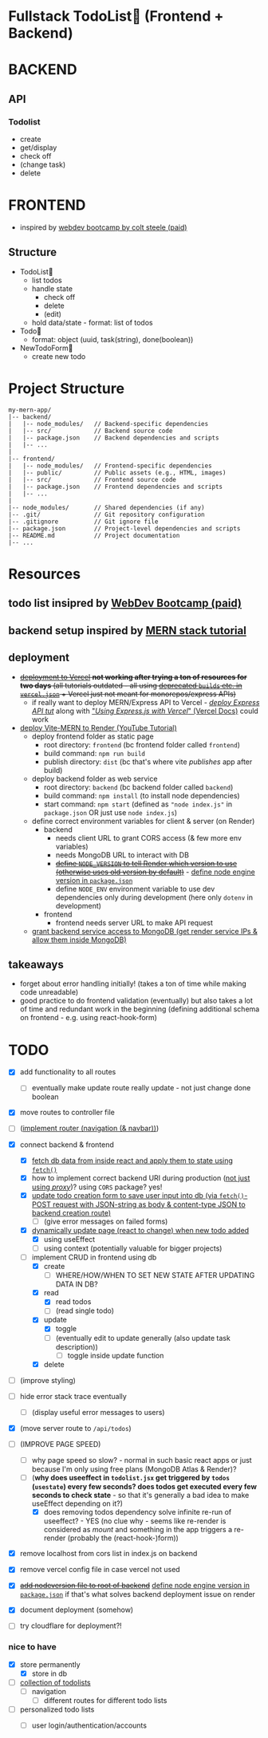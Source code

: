 # Fullstack TodoList📝 (Frontend + Backend)


# BACKEND
## API 
### Todolist
- create
- get/display
- check off
- (change task)
- delete




# FRONTEND
- inspired by [webdev bootcamp by colt steele (paid)](https://www.udemy.com/course/the-web-developer-bootcamp/learn/lecture/37867268)

## Structure
- TodoList🧠
  - list todos
  - handle state
    - check off
    - delete
    - (edit)
  - hold data/state - format: list of todos
- Todo🎨
  - format: object (uuid, task(string), done(boolean))
- NewTodoForm🎨
  - create new todo







# Project Structure
```
my-mern-app/
|-- backend/
|   |-- node_modules/   // Backend-specific dependencies
|   |-- src/            // Backend source code
|   |-- package.json    // Backend dependencies and scripts
|   |-- ...
|
|-- frontend/
|   |-- node_modules/   // Frontend-specific dependencies
|   |-- public/         // Public assets (e.g., HTML, images)
|   |-- src/            // Frontend source code
|   |-- package.json    // Frontend dependencies and scripts
|   |-- ...
|
|-- node_modules/       // Shared dependencies (if any)
|-- .git/               // Git repository configuration
|-- .gitignore          // Git ignore file
|-- package.json        // Project-level dependencies and scripts
|-- README.md           // Project documentation
|-- ...
```





# Resources
## todo list insipred by [WebDev Bootcamp (paid)](https://www.udemy.com/course/the-web-developer-bootcamp/learn/lecture/37867268)
## backend setup inspired by [MERN stack tutorial](https://www.youtube.com/playlist?list=PL4cUxeGkcC9iJ_KkrkBZWZRHVwnzLIoUE)
## deployment
- ~~[deployment to Vercel](https://youtu.be/Cfi0mymfKiA) **not working after trying a ton of resources for two days** (all tutorials outdated - all using [deprecated `builds` etc. in `vercel.json`](https://vercel.com/docs/projects/project-configuration) + Vercel just not meant for monorepos/express APIs)~~
  - if really want to deploy MERN/Express API to Vercel - [*deploy Express API tut*](https://www.youtube.com/watch?v=B-T69_VP2Ls) along with ["*Using Express.js with Vercel*" (Vercel Docs)](https://vercel.com/guides/using-express-with-vercel#standalone-express) could work
- [deploy Vite-MERN to Render (YouTube Tutorial)](https://youtu.be/l134cBAJCuc?si=GT1fOJP6j5pcHZZ5)
  - deploy frontend folder as static page
    - root directory: `frontend` (bc frontend folder called `frontend`)
    - build command: `npm run build`
    - publish directory: `dist` (bc that's where vite *publishes* app after build)
  - deploy backend folder as web service
    - root directory: `backend` (bc backend folder called `backend`)
    - build command: `npm install` (to install node dependencies)
    - start command: `npm start` (defined as `"node index.js"` in `package.json` OR just use `node index.js`)
  - define correct environment variables for client & server (on Render)
    - backend
      - needs client URL to grant CORS access (& few more env variables)
      - needs MongoDB URL to interact with DB
      - [~~define `NODE_VERSION` to tell Render which version to use (otherwise uses old version by default)~~](https://stackoverflow.com/a/77431074/12946000) - [define node engine version in `package.json`](https://render.com/docs/node-version)
      - define `NODE_ENV` environment variable to use dev dependencies only during development (here only `dotenv` in development)
    - frontend
      - frontend needs server URL to make API request
  - [grant backend service access to MongoDB (get render service IPs & allow them inside MongoDB)](https://www.mongodb.com/community/forums/t/cant-connect-to-mongodb-atlas-from-render-web-hosted-app/192110/5)




## takeaways
- forget about error handling initially! (takes a ton of time while making code unreadable)
- good practice to do frontend validation (eventually) but also takes a lot of time and redundant work in the beginning (defining additional schema on frontend - e.g. using react-hook-form)





# TODO
- [x] add functionality to all routes
  - [ ] eventually make update route really update - not just change done boolean
- [x] move routes to controller file
- [ ] ([implement router (navigation (& navbar))](https://youtu.be/bx4nk7kBS10?list=PL4cUxeGkcC9iJ_KkrkBZWZRHVwnzLIoUE))
- [x] connect backend & frontend
  - [x] [fetch db data from inside react and apply them to state using `fetch()`](https://youtu.be/MEab_a19ZGk?list=PL4cUxeGkcC9iJ_KkrkBZWZRHVwnzLIoUE)
  - [x] how to implement correct backend URI during production ([not just using *proxy*](https://youtu.be/MEab_a19ZGk?list=PL4cUxeGkcC9iJ_KkrkBZWZRHVwnzLIoUE&t=430))? using `CORS` package? yes!
  - [x] [update todo creation form to save user input into db (via `fetch()`-POST request with JSON-string as body & content-type JSON to backend creation route)](https://youtu.be/tRmeik-IpUQ?list=PL4cUxeGkcC9iJ_KkrkBZWZRHVwnzLIoUE)
    - [ ] (give error messages on failed forms)
  - [x] [dynamically update page (react to change) when new todo added](https://youtu.be/tRmeik-IpUQ?list=PL4cUxeGkcC9iJ_KkrkBZWZRHVwnzLIoUE&t=792)
    - [x] using useEffect
    - [ ] using context (potentially valuable for bigger projects)
  - [ ] implement CRUD in frontend using db
    - [x] create
      - [ ] WHERE/HOW/WHEN TO SET NEW STATE AFTER UPDATING DATA IN DB?
    - [x] read
      - [x] read todos
      - [ ] (read single todo)
    - [x] update
      - [x] toggle
      - [ ] (eventually edit to update generally (also update task description))
        - [ ] toggle inside update function
    - [x] delete
- [ ] (improve styling)
- [ ] hide error stack trace eventually
  - [ ] (display useful error messages to users)
- [x] (move server route to `/api/todos`)
- [ ] (IMPROVE PAGE SPEED)
  - [ ] why page speed so slow? - normal in such basic react apps or just because I'm only using free plans (MongoDB Atlas & Render)?
  - [ ] (**why does useeffect in `todolist.jsx` get triggered by `todos` (`usestate`) every few seconds? does todos get executed every few seconds to check state** - so that it's generally a bad idea to make useEffect depending on it?)
    - [x] does removing todos dependency solve infinite re-run of useeffect? - YES (no clue why - seems like re-render is considered as *mount* and something in the app triggers a re-render (probably the (react-hook-)form))

- [x] remove localhost from cors list in index.js on backend
- [x] remove vercel config file in case vercel not used
- [x] ~~[add nodeversion file to root of backend](https://stackoverflow.com/a/77431074/12946000)~~ [define node engine version in `package.json`](https://render.com/docs/node-version) if that's what solves backend deployment issue on render
- [x] document deployment (somehow)
- [ ] try cloudflare for deployment?!


### nice to have
- [x] store permanently
  - [x] store in db
- [ ] [collection of todolists](https://www.udemy.com/course/the-web-developer-bootcamp/learn/lecture/37867296#questions)
  - [ ] navigation
    - [ ] different routes for different todo lists
- [ ] personalized todo lists
  - [ ] user login/authentication/accounts



